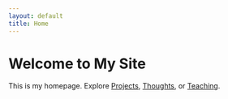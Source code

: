 ```yaml
---
layout: default
title: Home
---
```


# Welcome to My Site

This is my homepage. Explore [Projects](/projects), [Thoughts](/thoughts), or [Teaching](/teaching).